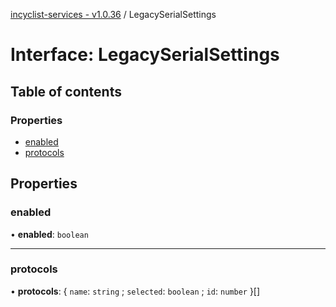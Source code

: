 [incyclist-services - v1.0.36](../README.md) / LegacySerialSettings

# Interface: LegacySerialSettings

## Table of contents

### Properties

- [enabled](LegacySerialSettings.md#enabled)
- [protocols](LegacySerialSettings.md#protocols)

## Properties

### enabled

• **enabled**: `boolean`

___

### protocols

• **protocols**: { `name`: `string` ; `selected`: `boolean` ; `id`: `number`  }[]
